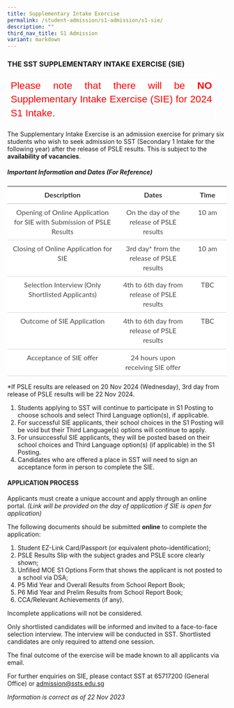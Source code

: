 ```yaml
---
title: Supplementary Intake Exercise
permalink: /student-admission/s1-admission/s1-sie/
description: ""
third_nav_title: S1 Admission
variant: markdown
---
```

### THE SST SUPPLEMENTARY INTAKE EXERCISE (SIE)

<table style="border:none;border-collapse:collapse;"><colgroup><col width="477"></colgroup><tbody><tr style="height:0pt"><td style="border-left:solid #ffffff 1pt;border-right:solid #ffffff 1pt;border-bottom:solid #ffffff 1pt;border-top:solid #ffffff 1pt;vertical-align:top;padding:5pt 5pt 5pt 5pt;overflow:hidden;overflow-wrap:break-word;"><p style="line-height:1.38;text-align: justify;margin-top:0pt;margin-bottom:0pt;" dir="ltr"><span style="font-size:17pt;font-family:Arial,sans-serif;color:#ff0000;background-color:#ffffff;font-weight:400;font-style:normal;font-variant:normal;text-decoration:none;vertical-align:baseline;white-space:pre;white-space:pre-wrap;">Please note that there will be </span><span style="font-size:17pt;font-family:Arial,sans-serif;color:#ff0000;background-color:#ffffff;font-weight:700;font-style:normal;font-variant:normal;text-decoration:none;vertical-align:baseline;white-space:pre;white-space:pre-wrap;">NO</span><span style="font-size:17pt;font-family:Arial,sans-serif;color:#ff0000;background-color:#ffffff;font-weight:400;font-style:normal;font-variant:normal;text-decoration:none;vertical-align:baseline;white-space:pre;white-space:pre-wrap;"> Supplementary Intake Exercise (SIE) for 2024 S1 Intake.</span></p></td></tr></tbody></table>

The Supplementary Intake Exercise is an admission exercise for primary six students who wish to seek admission to SST (Secondary 1 Intake for the following year) after the release of PSLE results. This is subject to the **availability of vacancies**.

##### Important Information and Dates (For Reference)
<table style="border:none;border-collapse:collapse;"><colgroup><col width="367"><col width="221"><col width="110"></colgroup><tbody><tr style="height:26.25pt"><td style="border-bottom:solid #d6d6d6 1.5pt;vertical-align:top;background-color:#ffffff;padding:6pt 9pt 6pt 9pt;overflow:hidden;overflow-wrap:break-word;"><p style="line-height:1.38;text-align: center;margin-top:0pt;margin-bottom:0pt;" dir="ltr"><span style="font-size:12pt;font-family:Lato,sans-serif;color:#323232;background-color:transparent;font-weight:700;font-style:normal;font-variant:normal;text-decoration:none;vertical-align:baseline;white-space:pre;white-space:pre-wrap;">Description</span></p></td><td style="border-bottom:solid #d6d6d6 1.5pt;vertical-align:top;background-color:#ffffff;padding:6pt 9pt 6pt 9pt;overflow:hidden;overflow-wrap:break-word;"><p style="line-height:1.38;text-align: center;margin-top:0pt;margin-bottom:0pt;" dir="ltr"><span style="font-size:12pt;font-family:Lato,sans-serif;color:#323232;background-color:transparent;font-weight:700;font-style:normal;font-variant:normal;text-decoration:none;vertical-align:baseline;white-space:pre;white-space:pre-wrap;">Dates</span></p></td><td style="border-bottom:solid #d6d6d6 1.5pt;vertical-align:top;background-color:#ffffff;padding:6pt 9pt 6pt 9pt;overflow:hidden;overflow-wrap:break-word;"><p style="line-height:1.38;text-align: center;margin-top:0pt;margin-bottom:0pt;" dir="ltr"><span style="font-size:12pt;font-family:Lato,sans-serif;color:#323232;background-color:transparent;font-weight:700;font-style:normal;font-variant:normal;text-decoration:none;vertical-align:baseline;white-space:pre;white-space:pre-wrap;">Time</span></p></td></tr><tr style="height:39.75pt"><td style="border-bottom:solid #d6d6d6 0.75pt;border-top:solid #d6d6d6 1.5pt;vertical-align:top;background-color:#ffffff;padding:6pt 9pt 6pt 9pt;overflow:hidden;overflow-wrap:break-word;"><p style="line-height:1.38;text-align: center;margin-top:0pt;margin-bottom:0pt;" dir="ltr"><span style="font-size:12pt;font-family:Lato,sans-serif;color:#484848;background-color:transparent;font-weight:400;font-style:normal;font-variant:normal;text-decoration:none;vertical-align:baseline;white-space:pre;white-space:pre-wrap;">Opening of Online Application for SIE with Submission of PSLE Results</span></p></td><td style="border-bottom:solid #d6d6d6 0.75pt;border-top:solid #d6d6d6 1.5pt;vertical-align:top;background-color:#ffffff;padding:6pt 9pt 6pt 9pt;overflow:hidden;overflow-wrap:break-word;"><p style="line-height:1.38;text-align: center;margin-top:0pt;margin-bottom:0pt;" dir="ltr"><span style="font-size:12pt;font-family:Lato,sans-serif;color:#484848;background-color:transparent;font-weight:400;font-style:normal;font-variant:normal;text-decoration:none;vertical-align:baseline;white-space:pre;white-space:pre-wrap;">On the day of the release of PSLE results</span></p></td><td style="border-bottom:solid #d6d6d6 0.75pt;border-top:solid #d6d6d6 1.5pt;vertical-align:top;background-color:#ffffff;padding:6pt 9pt 6pt 9pt;overflow:hidden;overflow-wrap:break-word;"><p style="line-height:1.38;text-align: center;margin-top:0pt;margin-bottom:0pt;" dir="ltr"><span style="font-size:12pt;font-family:Lato,sans-serif;color:#484848;background-color:transparent;font-weight:400;font-style:normal;font-variant:normal;text-decoration:none;vertical-align:baseline;white-space:pre;white-space:pre-wrap;">10 am</span></p></td></tr><tr style="height:39.75pt"><td style="border-bottom:solid #d6d6d6 0.75pt;border-top:solid #d6d6d6 0.75pt;vertical-align:top;background-color:#ffffff;padding:6pt 9pt 6pt 9pt;overflow:hidden;overflow-wrap:break-word;"><p style="line-height:1.38;text-align: center;margin-top:0pt;margin-bottom:0pt;" dir="ltr"><span style="font-size:12pt;font-family:Lato,sans-serif;color:#484848;background-color:transparent;font-weight:400;font-style:normal;font-variant:normal;text-decoration:none;vertical-align:baseline;white-space:pre;white-space:pre-wrap;">Closing of Online Application for SIE</span></p></td><td style="border-bottom:solid #d6d6d6 0.75pt;border-top:solid #d6d6d6 0.75pt;vertical-align:top;background-color:#ffffff;padding:6pt 9pt 6pt 9pt;overflow:hidden;overflow-wrap:break-word;"><p style="line-height:1.38;text-align: center;margin-top:0pt;margin-bottom:0pt;" dir="ltr"><span style="font-size:12pt;font-family:Lato,sans-serif;color:#484848;background-color:transparent;font-weight:400;font-style:normal;font-variant:normal;text-decoration:none;vertical-align:baseline;white-space:pre;white-space:pre-wrap;">3rd day* from the release of PSLE results</span></p></td><td style="border-bottom:solid #d6d6d6 0.75pt;border-top:solid #d6d6d6 0.75pt;vertical-align:top;background-color:#ffffff;padding:6pt 9pt 6pt 9pt;overflow:hidden;overflow-wrap:break-word;"><p style="line-height:1.38;text-align: center;margin-top:0pt;margin-bottom:0pt;" dir="ltr"><span style="font-size:12pt;font-family:Lato,sans-serif;color:#484848;background-color:transparent;font-weight:400;font-style:normal;font-variant:normal;text-decoration:none;vertical-align:baseline;white-space:pre;white-space:pre-wrap;">10 am</span></p></td></tr><tr style="height:39.75pt"><td style="border-bottom:solid #d6d6d6 0.75pt;border-top:solid #d6d6d6 0.75pt;vertical-align:top;background-color:#ffffff;padding:6pt 9pt 6pt 9pt;overflow:hidden;overflow-wrap:break-word;"><p style="line-height:1.38;text-align: center;margin-top:0pt;margin-bottom:0pt;" dir="ltr"><span style="font-size:12pt;font-family:Lato,sans-serif;color:#484848;background-color:transparent;font-weight:400;font-style:normal;font-variant:normal;text-decoration:none;vertical-align:baseline;white-space:pre;white-space:pre-wrap;">Selection Interview (Only Shortlisted Applicants)</span></p></td><td style="border-bottom:solid #d6d6d6 0.75pt;border-top:solid #d6d6d6 0.75pt;vertical-align:top;background-color:#ffffff;padding:6pt 9pt 6pt 9pt;overflow:hidden;overflow-wrap:break-word;"><p style="line-height:1.38;text-align: center;margin-top:0pt;margin-bottom:0pt;" dir="ltr"><span style="font-size:12pt;font-family:Lato,sans-serif;color:#484848;background-color:transparent;font-weight:400;font-style:normal;font-variant:normal;text-decoration:none;vertical-align:baseline;white-space:pre;white-space:pre-wrap;">4th to 6th day from release of PSLE results</span></p></td><td style="border-bottom:solid #d6d6d6 0.75pt;border-top:solid #d6d6d6 0.75pt;vertical-align:top;background-color:#ffffff;padding:6pt 9pt 6pt 9pt;overflow:hidden;overflow-wrap:break-word;"><p style="line-height:1.38;text-align: center;margin-top:0pt;margin-bottom:0pt;" dir="ltr"><span style="font-size:12pt;font-family:Lato,sans-serif;color:#484848;background-color:transparent;font-weight:400;font-style:normal;font-variant:normal;text-decoration:none;vertical-align:baseline;white-space:pre;white-space:pre-wrap;">TBC</span></p></td></tr><tr style="height:39.75pt"><td style="border-bottom:solid #d6d6d6 0.75pt;border-top:solid #d6d6d6 0.75pt;vertical-align:top;background-color:#ffffff;padding:6pt 9pt 6pt 9pt;overflow:hidden;overflow-wrap:break-word;"><p style="line-height:1.38;text-align: center;margin-top:0pt;margin-bottom:0pt;" dir="ltr"><span style="font-size:12pt;font-family:Lato,sans-serif;color:#484848;background-color:transparent;font-weight:400;font-style:normal;font-variant:normal;text-decoration:none;vertical-align:baseline;white-space:pre;white-space:pre-wrap;">Outcome of SIE Application</span></p></td><td style="border-bottom:solid #d6d6d6 0.75pt;border-top:solid #d6d6d6 0.75pt;vertical-align:top;background-color:#ffffff;padding:6pt 9pt 6pt 9pt;overflow:hidden;overflow-wrap:break-word;"><p style="line-height:1.38;text-align: center;margin-top:0pt;margin-bottom:0pt;" dir="ltr"><span style="font-size:12pt;font-family:Lato,sans-serif;color:#484848;background-color:transparent;font-weight:400;font-style:normal;font-variant:normal;text-decoration:none;vertical-align:baseline;white-space:pre;white-space:pre-wrap;">4th to 6th day from release of PSLE results</span></p></td><td style="border-bottom:solid #d6d6d6 0.75pt;border-top:solid #d6d6d6 0.75pt;vertical-align:top;background-color:#ffffff;padding:6pt 9pt 6pt 9pt;overflow:hidden;overflow-wrap:break-word;"><p style="line-height:1.38;text-align: center;margin-top:0pt;margin-bottom:0pt;" dir="ltr"><span style="font-size:12pt;font-family:Lato,sans-serif;color:#484848;background-color:transparent;font-weight:400;font-style:normal;font-variant:normal;text-decoration:none;vertical-align:baseline;white-space:pre;white-space:pre-wrap;">TBC</span></p></td></tr><tr style="height:39.75pt"><td style="border-bottom:solid #d6d6d6 0.75pt;border-top:solid #d6d6d6 0.75pt;vertical-align:top;background-color:#ffffff;padding:6pt 9pt 6pt 9pt;overflow:hidden;overflow-wrap:break-word;"><p style="line-height:1.38;text-align: center;margin-top:0pt;margin-bottom:0pt;" dir="ltr"><span style="font-size:12pt;font-family:Lato,sans-serif;color:#484848;background-color:transparent;font-weight:400;font-style:normal;font-variant:normal;text-decoration:none;vertical-align:baseline;white-space:pre;white-space:pre-wrap;">Acceptance of SIE offer</span></p></td><td style="border-bottom:solid #d6d6d6 0.75pt;border-top:solid #d6d6d6 0.75pt;vertical-align:top;background-color:#ffffff;padding:6pt 9pt 6pt 9pt;overflow:hidden;overflow-wrap:break-word;"><p style="line-height:1.38;text-align: center;margin-top:0pt;margin-bottom:0pt;" dir="ltr"><span style="font-size:12pt;font-family:Lato,sans-serif;color:#484848;background-color:transparent;font-weight:400;font-style:normal;font-variant:normal;text-decoration:none;vertical-align:baseline;white-space:pre;white-space:pre-wrap;">24 hours upon receiving SIE offer</span></p></td><td style="border-bottom:solid #d6d6d6 0.75pt;border-top:solid #d6d6d6 0.75pt;vertical-align:top;background-color:#ffffff;padding:6pt 9pt 6pt 9pt;overflow:hidden;overflow-wrap:break-word;"><p style="line-height:1.38;text-align: center;margin-top:0pt;margin-bottom:0pt;" dir="ltr"><span style="font-size:12pt;font-family:Lato,sans-serif;color:#484848;background-color:transparent;font-weight:400;font-style:normal;font-variant:normal;text-decoration:none;vertical-align:baseline;white-space:pre;white-space:pre-wrap;">&nbsp;</span></p></td></tr></tbody></table>


*If PSLE results are released on 20 Nov 2024 (Wednesday), 3rd day from release of PSLE results will be 22 Nov 2024.




1. Students applying to SST will continue to participate in S1 Posting to choose schools and select Third Language option(s), if applicable.
2.  For successful SIE applicants, their school choices in the S1 Posting will be void but their Third Language(s) options will continue to apply.
3.  For unsuccessful SIE applicants, they will be posted based on their school choices and Third Language option(s) (if applicable) in the S1 Posting.
4.  Candidates who are offered a place in SST will need to sign an acceptance form in person to complete the SIE.


#### APPLICATION PROCESS

Applicants must create a unique account and apply through an online portal. *(Link will be provided on the day of application if SIE is open for application)*

The following documents should be submitted **online** to complete the application:

1.  Student EZ-Link Card/Passport (or equivalent photo-identification);
2.  PSLE Results Slip with the subject grades and PSLE score clearly shown;
3.  Unfilled MOE S1 Options Form that shows the applicant is not posted to a school via DSA;
4.  P5 Mid Year and Overall Results from School Report Book;
5.  P6 Mid Year and Prelim Results from School Report Book;
6.  CCA/Relevant Achievements (if any).

Incomplete applications will not be considered.

Only shortlisted candidates will be informed and invited to a face-to-face selection interview. The interview will be conducted in SST. Shortlisted candidates are only required to attend one session.

The final outcome of the exercise will be made known to all applicants via email.&nbsp;

For further enquiries on SIE, please contact SST at 65717200 (General Office) or admission@ssts.edu.sg

*Information is correct as of 22 Nov 2023*
